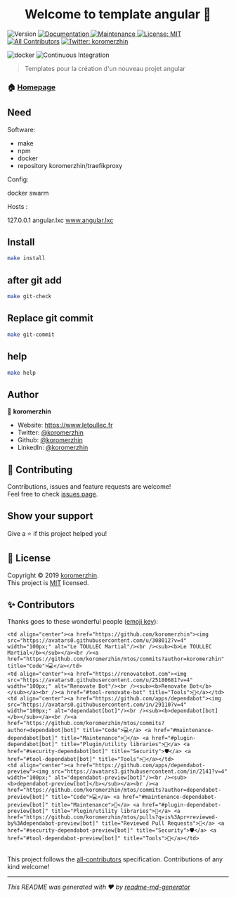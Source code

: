 <h1 align="center">Welcome to template angular 👋</h1>
<p>
  <img alt="Version" src="https://img.shields.io/badge/version-1.0.0-blue.svg?cacheSeconds=2592000" />
  <a href="https://github.com/koromerzhin/template-angular#readme">
    <img alt="Documentation" src="https://img.shields.io/badge/documentation-yes-brightgreen.svg" target="_blank" />
  </a>
  <a href="https://github.com/koromerzhin/template-angular/graphs/commit-activity">
    <img alt="Maintenance" src="https://img.shields.io/badge/Maintained%3F-yes-green.svg" target="_blank" />
  </a>
  <a href="https://github.com/koromerzhin/template-angular/blob/master/LICENSE">
    <img alt="License: MIT" src="https://img.shields.io/badge/License-MIT-yellow.svg" target="_blank" />
  </a> 
  <!-- ALL-CONTRIBUTORS-BADGE: START - Do not remove or modify this section --><a href="#-contributors"><img src="https://img.shields.io/badge/all_contributors-4-orange.svg?style=flat-square" alt="All Contributors" /></a><!-- ALL-CONTRIBUTORS-BADGE: END -->
  <a href="https://twitter.com/koromerzhin">
    <img alt="Twitter: koromerzhin" src="https://img.shields.io/twitter/follow/koromerzhin.svg?style=social" target="_blank" />
  </a>

  ![docker](https://github.com/koromerzhin/template-angular/workflows/docker/badge.svg?branch=develop)
  ![Continuous Integration](https://github.com/koromerzhin/template-angular/workflows/Continuous%20Integration/badge.svg?branch=develop)

</p>

> Templates pour la création d'un nouveau projet angular

### 🏠 [Homepage](https://github.com/koromerzhin/template-angular#readme)

## Need

Software:

* make
* npm
* docker
* repository koromerzhin/traefikproxy

Config: 

docker swarm

Hosts : 

127.0.0.1 angular.lxc www.angular.lxc

## Install

``` sh
make install
```

## after git add

``` sh
make git-check
```

## Replace git commit

``` sh
make git-commit
```

## help

``` sh
make help
```

## Author

👤 **koromerzhin**

* Website: https://www.letoullec.fr
* Twitter: [@koromerzhin](https://twitter.com/koromerzhin)
* Github: [@koromerzhin](https://github.com/koromerzhin)
* LinkedIn: [@koromerzhin](https://linkedin.com/in/koromerzhin)

## 🤝 Contributing

Contributions, issues and feature requests are welcome!<br />Feel free to check [issues page](https://github.com/koromerzhin/template-angular/issues).

## Show your support

Give a ⭐️ if this project helped you!

## 📝 License

Copyright © 2019 [koromerzhin](https://github.com/koromerzhin).<br />
This project is [MIT](https://github.com/koromerzhin/template-angular/blob/master/LICENSE) licensed.

## ✨ Contributors

Thanks goes to these wonderful people ([emoji key](https://allcontributors.org/docs/en/emoji-key)):

<!-- ALL-CONTRIBUTORS-LIST: START - Do not remove or modify this section -->
<!-- prettier-ignore-start -->
<!-- markdownlint-disable -->
<table>
  <tr>

    <td align="center"><a href="https://github.com/koromerzhin"><img src="https://avatars0.githubusercontent.com/u/308012?v=4" width="100px;" alt="Le TOULLEC Martial"/><br /><sub><b>Le TOULLEC Martial</b></sub></a><br /><a href="https://github.com/koromerzhin/mtos/commits?author=koromerzhin" title="Code">💻</a></td>
    <td align="center"><a href="https://renovatebot.com"><img src="https://avatars0.githubusercontent.com/u/25180681?v=4" width="100px;" alt="Renovate Bot"/><br /><sub><b>Renovate Bot</b></sub></a><br /><a href="#tool-renovate-bot" title="Tools">🔧</a></td>
    <td align="center"><a href="https://github.com/apps/dependabot"><img src="https://avatars0.githubusercontent.com/in/29110?v=4" width="100px;" alt="dependabot[bot]"/><br /><sub><b>dependabot[bot]</b></sub></a><br /><a href="https://github.com/koromerzhin/mtos/commits?author=dependabot[bot]" title="Code">💻</a> <a href="#maintenance-dependabot[bot]" title="Maintenance">🚧</a> <a href="#plugin-dependabot[bot]" title="Plugin/utility libraries">🔌</a> <a href="#security-dependabot[bot]" title="Security">🛡️</a> <a href="#tool-dependabot[bot]" title="Tools">🔧</a></td>
    <td align="center"><a href="https://github.com/apps/dependabot-preview"><img src="https://avatars3.githubusercontent.com/in/2141?v=4" width="100px;" alt="dependabot-preview[bot]"/><br /><sub><b>dependabot-preview[bot]</b></sub></a><br /><a href="https://github.com/koromerzhin/mtos/commits?author=dependabot-preview[bot]" title="Code">💻</a> <a href="#maintenance-dependabot-preview[bot]" title="Maintenance">🚧</a> <a href="#plugin-dependabot-preview[bot]" title="Plugin/utility libraries">🔌</a> <a href="https://github.com/koromerzhin/mtos/pulls?q=is%3Apr+reviewed-by%3Adependabot-preview[bot]" title="Reviewed Pull Requests">👀</a> <a href="#security-dependabot-preview[bot]" title="Security">🛡️</a> <a href="#tool-dependabot-preview[bot]" title="Tools">🔧</a></td>

  </tr>
</table>

<!-- markdownlint-enable -->
<!-- prettier-ignore-end -->
<!-- ALL-CONTRIBUTORS-LIST: END -->

This project follows the [all-contributors](https://github.com/all-contributors/all-contributors) specification. Contributions of any kind welcome!

***
_This README was generated with ❤️ by [readme-md-generator](https://github.com/kefranabg/readme-md-generator)_
